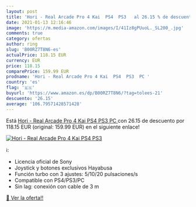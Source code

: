 ```yaml
---
layout: post
title: 'Hori - Real Arcade Pro 4 Kai  PS4  PS3   al 26.15 % de descuento'
date: 2021-01-13 12:16:46
image: 'https://m.media-amazon.com/images/I/41Iz8gPUuoL._SL200_.jpg'
comments: true
category: ofertas
author: ring
slug: 'B00RZ7T8N6-es'
actualPrice: 118.15 EUR
currency: EUR
price: 118.15
comparePrice: 159.99 EUR
prodname: 'Hori - Real Arcade Pro 4 Kai  PS4  PS3  PC '
country: 'es'
flag: '🇪🇸'
buyurl: 'https://www.amazon.es/dp/B00RZ7T8N6/?tag=tolees-21'
descuento: '26.15'
average: '106.79571428571428'
---
```


Está [Hori - Real Arcade Pro 4 Kai  PS4  PS3  PC ](https://www.amazon.es/dp/B00RZ7T8N6/?tag=tolees-21) con 26.15 de descuento por 118.15 EUR (original: 159.99 EUR) en el siguiente enlace!

[![Hori - Real Arcade Pro 4 Kai  PS4  PS3  ](https://m.media-amazon.com/images/I/41Iz8gPUuoL._SL200_.jpg)](https://www.amazon.es/dp/B00RZ7T8N6/?tag=tolees-21)

ℹ️:

- Licencia oficial de Sony
- Joystick y botones exclusivos Hayabusa
- Función turbo con 3 ajustes: 5/10/20 pulsaciones/s
- Compatible con PS4/PS3/PC
- Sin lag: conexión con cable de 3 m

[🛒 Ver la oferta!!](https://www.amazon.es/dp/B00RZ7T8N6/?tag=tolees-21)
